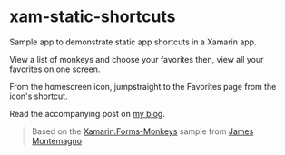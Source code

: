 # xam-static-shortcuts

Sample app to demonstrate static app shortcuts in a Xamarin app.

View a list of monkeys and choose your favorites then, view all your favorites on one screen. 

From the homescreen icon, jumpstraight to the Favorites page from the icon's shortcut.

Read the accompanying post on [my blog](https://adenearnshaw.com/adding-static-shortcuts/).

  
> Based on the [Xamarin.Forms-Monkeys](https://github.com/jamesmontemagno/Xamarin.Forms-Monkeys) sample from [James Montemagno](https://montemagno.com/)
